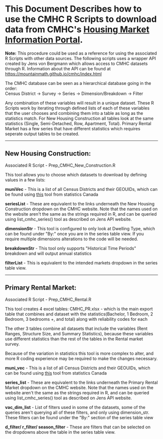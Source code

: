 # This Document Describes how to use the CMHC R Scripts to download data from CMHC's [Housing Market Information Portal](https://www03.cmhc-schl.gc.ca/hmip-pimh/en#TableMapChart/1/1/Canada).
 

**Note:** This procedure could be used as a reference for using the associated R Scripts with other data sources.
The following scripts uses a wrapper API created by Jens von Bergmann which allows access to CMHC datasets through R.
Information about the API can be found at https://mountainmath.github.io/cmhc/index.html

The CMHC database can be seen as a hierarchical database going in the order:
<br>Census District -> Survey -> Series -> Dimension/Breakdown -> Filter

Any combination of these variables will result in a unique dataset. These R Scripts work by iterating through
defined lists of each of these variables that the user chooses and combining them into a table as long as the statistics
match. For New Housing Construction all tables look at the same statistics (Single, Semi-Detached, Row, Apartment, Total).
Primary Rental Market has a few series that have different statistics which requires seperate output tables to be created.

---
## **New Housing Construction:**
Associated R Script - Prep_CMHC_New_Construction.R

This tool allows you to choose which datasets to download by defining values in a few lists:

**muniVec** - This is a list of all Census Districts and their GEOUIDs, which can be found using [this](https://geosuite.statcan.gc.ca/geosuite/en/index) tool from statistics Canada 
 

**seriesList** - These are equivalent to the links underneath the New Housing Construction dropdown on the CMHC website.
Note that the names used on the website aren't the same as the strings required in R, and can be queried using
list_cmhc_series() tool as described on Jens API website.

**dimensionStr** - This tool is configured to only look at Dwelling Type, which can be found under "By:" once you are in the series
table view. If you require multiple dimensions alterations to the code will be needed.

**breakdownStr** - This tool only supports "Historical Time Periods" breakdown and will output annual statistics

**filterList** - This is equivalent to the intended markets dropdown in the series table view.

---
## **Primary Rental Market:**

Associated R Script - Prep_CMHC_Rental.R

This tool creates 4 excel tables:
CMHC_PR.xlsx - which is the main export table that combines and dataset with the statistics(Bachelor, 1 Bedroom, 2 Bedroom, 3 bedrooms +, and total) along with reliability codes for each

The other 3 tables combine all datasets that include the variables (Rent Ranges, Structure Size, and Summary Statistics), because these variables use different statistics than the rest of the tables in the Rental market survey. 

Because of the variation in statistics this tool is more complex to alter, and more R coding experience may be required to make the changes necessary. 

**muni_vec** - This is a list of all Census Districts and their GEOUIDs, which can be found using [this](https://geosuite.statcan.gc.ca/geosuite/en/index) tool from statistics Canada 

**series_list** - These are equivalent to the links underneath the Primary Rental Market dropdown on the CMHC website. Note that the names used on the website aren't the same as the strings required in R, and can be queried using
list_cmhc_series() tool as described on Jens API website.

**vac_dim_list** - List of filters used in some of the datasets, some of the queries aren't querying all of these filters, and only using dimension_str. These filters can be found under the "By:" section of the series table view

**d_filter/ r_filter/ season_filter** - These are filters that can be selected on the dropdowns above the table in the series table view. 
